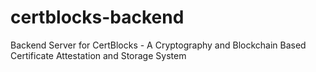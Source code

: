 # certblocks-backend

Backend Server for CertBlocks - A Cryptography and Blockchain Based Certificate Attestation and Storage System
